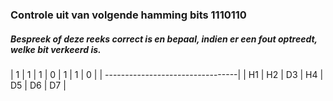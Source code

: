 ### Controle uit van volgende hamming bits 1110110 
##### Bespreek of deze reeks correct is en bepaal, indien er een fout optreedt, welke bit verkeerd is.


| 1  |  1 |  1 |  0 | 1  |  1 |  0 |
| ---------------------------------|
| H1 | H2 | D3 | H4 | D5 | D6 | D7 |



